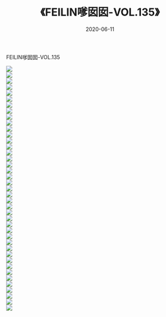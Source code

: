 ﻿---
layout: post
title:  《FEILIN嗲囡囡-VOL.135》
date:   2020-06-11
img: http://img.660000.xyz/Sharelink/网络美图/2020/FEILIN嗲囡囡-VOL.135/000.jpg
categories: [美女, 清纯, 唯美]
---

FEILIN嗲囡囡-VOL.135

  ![](http://img.660000.xyz/Sharelink/网络美图/2020/FEILIN嗲囡囡-VOL.135/001.jpg) <br> ![](http://img.660000.xyz/Sharelink/网络美图/2020/FEILIN嗲囡囡-VOL.135/002.jpg) <br> ![](http://img.660000.xyz/Sharelink/网络美图/2020/FEILIN嗲囡囡-VOL.135/003.jpg) <br> ![](http://img.660000.xyz/Sharelink/网络美图/2020/FEILIN嗲囡囡-VOL.135/004.jpg) <br> ![](http://img.660000.xyz/Sharelink/网络美图/2020/FEILIN嗲囡囡-VOL.135/005.jpg) <br> ![](http://img.660000.xyz/Sharelink/网络美图/2020/FEILIN嗲囡囡-VOL.135/006.jpg) <br> ![](http://img.660000.xyz/Sharelink/网络美图/2020/FEILIN嗲囡囡-VOL.135/007.jpg) <br> ![](http://img.660000.xyz/Sharelink/网络美图/2020/FEILIN嗲囡囡-VOL.135/008.jpg) <br> ![](http://img.660000.xyz/Sharelink/网络美图/2020/FEILIN嗲囡囡-VOL.135/009.jpg) <br> ![](http://img.660000.xyz/Sharelink/网络美图/2020/FEILIN嗲囡囡-VOL.135/010.jpg) <br> ![](http://img.660000.xyz/Sharelink/网络美图/2020/FEILIN嗲囡囡-VOL.135/011.jpg) <br> ![](http://img.660000.xyz/Sharelink/网络美图/2020/FEILIN嗲囡囡-VOL.135/012.jpg) <br> ![](http://img.660000.xyz/Sharelink/网络美图/2020/FEILIN嗲囡囡-VOL.135/013.jpg) <br> ![](http://img.660000.xyz/Sharelink/网络美图/2020/FEILIN嗲囡囡-VOL.135/014.jpg) <br> ![](http://img.660000.xyz/Sharelink/网络美图/2020/FEILIN嗲囡囡-VOL.135/015.jpg) <br> ![](http://img.660000.xyz/Sharelink/网络美图/2020/FEILIN嗲囡囡-VOL.135/016.jpg) <br> ![](http://img.660000.xyz/Sharelink/网络美图/2020/FEILIN嗲囡囡-VOL.135/017.jpg) <br> ![](http://img.660000.xyz/Sharelink/网络美图/2020/FEILIN嗲囡囡-VOL.135/018.jpg) <br> ![](http://img.660000.xyz/Sharelink/网络美图/2020/FEILIN嗲囡囡-VOL.135/019.jpg) <br> ![](http://img.660000.xyz/Sharelink/网络美图/2020/FEILIN嗲囡囡-VOL.135/020.jpg) <br> ![](http://img.660000.xyz/Sharelink/网络美图/2020/FEILIN嗲囡囡-VOL.135/021.jpg) <br> ![](http://img.660000.xyz/Sharelink/网络美图/2020/FEILIN嗲囡囡-VOL.135/022.jpg) <br> ![](http://img.660000.xyz/Sharelink/网络美图/2020/FEILIN嗲囡囡-VOL.135/023.jpg) <br> ![](http://img.660000.xyz/Sharelink/网络美图/2020/FEILIN嗲囡囡-VOL.135/024.jpg) <br> ![](http://img.660000.xyz/Sharelink/网络美图/2020/FEILIN嗲囡囡-VOL.135/025.jpg) <br> ![](http://img.660000.xyz/Sharelink/网络美图/2020/FEILIN嗲囡囡-VOL.135/026.jpg) <br> ![](http://img.660000.xyz/Sharelink/网络美图/2020/FEILIN嗲囡囡-VOL.135/027.jpg) <br> ![](http://img.660000.xyz/Sharelink/网络美图/2020/FEILIN嗲囡囡-VOL.135/028.jpg) <br> ![](http://img.660000.xyz/Sharelink/网络美图/2020/FEILIN嗲囡囡-VOL.135/029.jpg) <br> ![](http://img.660000.xyz/Sharelink/网络美图/2020/FEILIN嗲囡囡-VOL.135/030.jpg) <br> ![](http://img.660000.xyz/Sharelink/网络美图/2020/FEILIN嗲囡囡-VOL.135/031.jpg) <br> ![](http://img.660000.xyz/Sharelink/网络美图/2020/FEILIN嗲囡囡-VOL.135/032.jpg) <br> ![](http://img.660000.xyz/Sharelink/网络美图/2020/FEILIN嗲囡囡-VOL.135/033.jpg) <br> ![](http://img.660000.xyz/Sharelink/网络美图/2020/FEILIN嗲囡囡-VOL.135/034.jpg) <br> ![](http://img.660000.xyz/Sharelink/网络美图/2020/FEILIN嗲囡囡-VOL.135/035.jpg) <br> ![](http://img.660000.xyz/Sharelink/网络美图/2020/FEILIN嗲囡囡-VOL.135/036.jpg) <br> ![](http://img.660000.xyz/Sharelink/网络美图/2020/FEILIN嗲囡囡-VOL.135/037.jpg) <br> ![](http://img.660000.xyz/Sharelink/网络美图/2020/FEILIN嗲囡囡-VOL.135/038.jpg) <br> ![](http://img.660000.xyz/Sharelink/网络美图/2020/FEILIN嗲囡囡-VOL.135/039.jpg) <br> ![](http://img.660000.xyz/Sharelink/网络美图/2020/FEILIN嗲囡囡-VOL.135/040.jpg) <br> ![](http://img.660000.xyz/Sharelink/网络美图/2020/FEILIN嗲囡囡-VOL.135/041.jpg) <br>